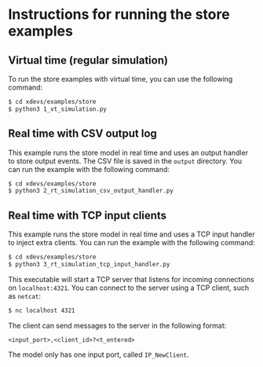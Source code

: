 # Instructions for running the store examples

## Virtual time (regular simulation)

To run the store examples with virtual time, you can use the following command:

```bash
$ cd xdevs/examples/store
$ python3 1_vt_simulation.py
```

## Real time with CSV output log

This example runs the store model in real time and uses an output handler to store output events.
The CSV file is saved in the `output` directory.
You can run the example with the following command:

```bash
$ cd xdevs/examples/store
$ python3 2_rt_simulation_csv_output_handler.py
```

## Real time with TCP input clients

This example runs the store model in real time and uses a TCP input handler to inject extra clients.
You can run the example with the following command:

```bash
$ cd xdevs/examples/store
$ python3 3_rt_simulation_tcp_input_handler.py
```

This executable will start a TCP server that listens for incoming connections on `localhost:4321`.
You can connect to the server using a TCP client, such as `netcat`:

```bash
$ nc localhost 4321
```

The client can send messages to the server in the following format:

```
<input_port>,<client_id>?<t_entered>
```

The model only has one input port, called `IP_NewClient`.